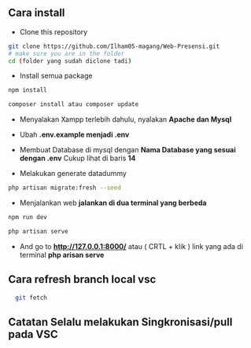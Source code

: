 ## Cara install

-   Clone this repository

```sh
git clone https://github.com/Ilham05-magang/Web-Presensi.git
# make sure you are in the folder
cd (folder yang sudah diclone tadi)
```

-   Install semua package

```sh
npm install
```

```sh
composer install atau composer update
```

- Menyalakan Xampp terlebih dahulu, nyalakan **Apache dan Mysql**

- Ubah **.env.example menjadi .env**

- Membuat Database di mysql dengan **Nama Database yang sesuai dengan .env** Cukup lihat di baris **14**


- Melakukan generate datadummy
```sh
php artisan migrate:fresh --seed
```

- Menjalankan web **jalankan di dua terminal yang berbeda**
```sh
npm run dev 
```

```sh
php artisan serve 
```

-   And go to **http://127.0.0.1:8000/**  atau ( CRTL + klik ) link yang ada di terminal **php arisan serve**

## Cara refresh branch local vsc
```sh
  git fetch
```
## Catatan Selalu melakukan Singkronisasi/pull pada VSC
